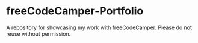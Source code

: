 # freeCodeCamper-Portfolio
A repository for showcasing my work with freeCodeCamper. Please do not reuse without permission.

